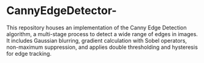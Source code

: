 # CannyEdgeDetector-
This repository houses an implementation of the Canny Edge Detection algorithm, a multi-stage process to detect a wide range of edges in images. It includes Gaussian blurring, gradient calculation with Sobel operators, non-maximum suppression, and applies double thresholding and hysteresis for edge tracking.
